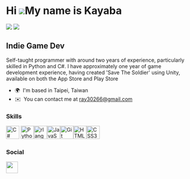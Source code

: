 Hi ![](https://user-images.githubusercontent.com/18350557/176309783-0785949b-9127-417c-8b55-ab5a4333674e.gif)My name is Kayaba
==============================================================================================================================

![](https://media1.tenor.com/m/gSnQ1Rna77EAAAAC/kirito-star-burst-stream.gif) 
![](https://media1.tenor.com/m/5jxRIRuRli4AAAAC/sao-fight.gif)

Indie Game Dev
--------------

Self-taught programmer with around two years of experience, particularly skilled in Python and C#. I have approximately one year of game development experience, having created 'Save The Soldier' using Unity, available on both the App Store and Play Store

*   🌍  I'm based in Taipei, Taiwan
*   ✉️  You can contact me at [ray30266@gmail.com](mailto:ray30266@gmail.com)
  ### Skills 
<p align="left"> <a href="https://docs.microsoft.com/en-us/dotnet/csharp/" target="_blank" rel="noreferrer" class="icon"><img src="https://raw.githubusercontent.com/danielcranney/readme-generator/main/public/icons/skills/csharp-colored.svg" width="36" height="36" alt="C#" /></a>
  <a href="https://www.python.org/" target="_blank" rel="noreferrer" class="icon"><img src="https://raw.githubusercontent.com/danielcranney/readme-generator/main/public/icons/skills/python-colored.svg" width="36" height="36" alt="Python" /></a><a href="https://www.r-project.org/"target="_blank" rel="noreferrer" class="icon"><img src="https://raw.githubusercontent.com/danielcranney/readme-generator/main/public/icons/skills/rlang-colored.svg" width="36" height="36" alt="rlang" /></a><a href="https://developer.mozilla.org/en-US/docs/Web/JavaScript" target="_blank" rel="noreferrer" class="icon"><img src="https://raw.githubusercontent.com/danielcranney/readme-generator/main/public/icons/skills/javascript-colored.svg" width="36" height="36" alt="JavaScript" /></a><a href="https://git-scm.com/" target="_blank" rel="noreferrer" class="icon"><img src="https://raw.githubusercontent.com/danielcranney/readme-generator/main/public/icons/skills/git-colored.svg" width="36" height="36" alt="Git" /></a><a  href="https://developer.mozilla.org/en-US/docs/Glossary/HTML5" target="_blank" rel="noreferrer" class="icon"><img src="https://raw.githubusercontent.com/danielcranney/readme-generator/main/public/icons/skills/html5-colored.svg" width="36" height="36" alt="HTML5" /></a><a href="https://www.w3.org/TR/CSS/#css" target="_blank" rel="noreferrer" class="icon"><img src="https://raw.githubusercontent.com/danielcranney/readme-generator/main/public/icons/skills/css3-colored.svg" width="36" height="36" alt="CSS3" /></a> </p>

### Social
                  
<p align="left"> <a href="https://www.github.com/MyNameIsKayaba" target="_blank" rel="noreferrer"> <picture> <source media="(prefers-color-scheme: dark)" srcset="https://raw.githubusercontent.com/danielcranney/readme-generator/main/public/icons/socials/github-dark.svg" /> <source media="(prefers-color-scheme: light)" srcset="https://raw.githubusercontent.com/danielcranney/readme-generator/main/public/icons/socials/github.svg" /> <img src="https://raw.githubusercontent.com/danielcranney/readme-generator/main/public/icons/socials/github.svg" width="32" height="32" /> </picture> </a></p>
